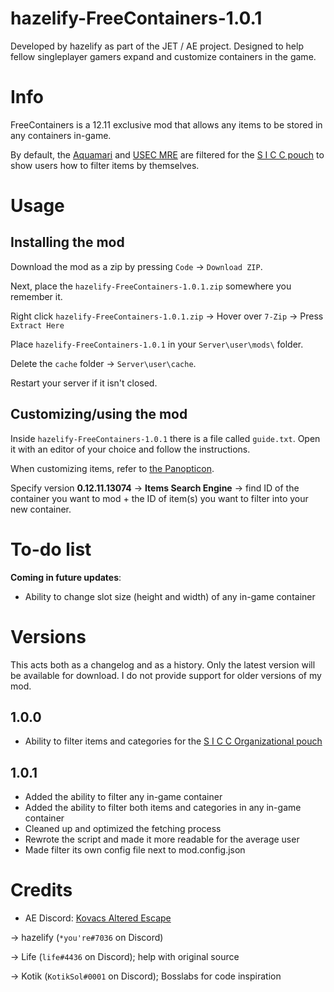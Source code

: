 # hazelify-FreeContainers-1.0.1
Developed by hazelify as part of the JET / AE project. Designed to help fellow singleplayer gamers expand and customize containers in the game.

# Info
FreeContainers is a 12.11 exclusive mod that allows any items to be stored in any containers in-game.

By default, the [Aquamari](https://escapefromtarkov.fandom.com/wiki/Aquamari_water_bottle_with_filter) and [USEC MRE](https://escapefromtarkov.fandom.com/wiki/MRE_ration_pack) are filtered for the [S I C C pouch](https://escapefromtarkov.fandom.com/wiki/S_I_C_C_Organizational_pouch) to show users how to filter items by themselves.


# Usage

## Installing the mod
Download the mod as a zip by pressing `Code` -> `Download ZIP`.

Next, place the `hazelify-FreeContainers-1.0.1.zip` somewhere you remember it.

Right click `hazelify-FreeContainers-1.0.1.zip` -> Hover over `7-Zip` -> Press `Extract Here`

Place `hazelify-FreeContainers-1.0.1` in your `Server\user\mods\` folder.

Delete the `cache` folder -> `Server\user\cache`.

Restart your server if it isn't closed.

## Customizing/using the mod
Inside `hazelify-FreeContainers-1.0.1` there is a file called `guide.txt`. Open it with an editor of your choice and follow the instructions.

When customizing items, refer to [the Panopticon](https://eft.justemutarkov.eu/).

Specify version **0.12.11.13074** -> **Items Search Engine** -> find ID of the container you want to mod + the ID of item(s) you want to filter into your new container.


# To-do list
**Coming in future updates**:
* Ability to change slot size (height and width) of any in-game container

# Versions
This acts both as a changelog and as a history. Only the latest version will be available for download. I do not provide support for older versions of my mod.
## 1.0.0
* Ability to filter items and categories for the [S I C C Organizational pouch](https://escapefromtarkov.fandom.com/wiki/S_I_C_C_Organizational_pouch)

## 1.0.1
* Added the ability to filter any in-game container
* Added the ability to filter both items and categories in any in-game container
* Cleaned up and optimized the fetching process
* Rewrote the script and made it more readable for the average user
* Made filter its own config file next to mod.config.json

# Credits
* AE Discord: [Kovacs Altered Escape](https://discord.gg/WY7hEQjSN3)

-> hazelify (`*you're#7036` on Discord)

-> Life (`life#4436` on Discord); help with original source

-> Kotik (`KotikSol#0001` on Discord); Bosslabs for code inspiration

